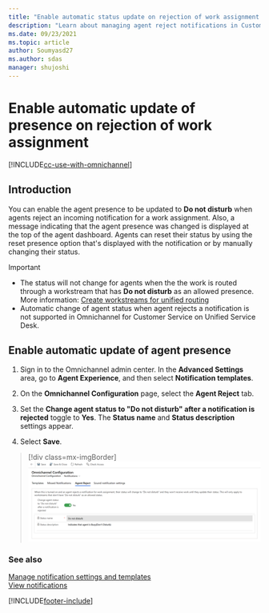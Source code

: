 ```yaml
---
title: "Enable automatic status update on rejection of work assignment| MicrosoftDocs"
description: "Learn about managing agent reject notifications in Customer Service"
ms.date: 09/23/2021
ms.topic: article
author: Soumyasd27
ms.author: sdas
manager: shujoshi
---
```


# Enable automatic update of presence on rejection of work assignment

[!INCLUDE[cc-use-with-omnichannel](../includes/cc-use-with-omnichannel.md)]

## Introduction
You can enable the agent presence to be updated to **Do not disturb** when agents reject an incoming notification for a work assignment. Also, a message indicating that the agent presence was changed is displayed at the top of the agent dashboard. Agents can reset their status by using the reset presence option that's displayed with the notification or by manually changing their status.

> [!IMPORTANT]
>
> - The status will not change for agents when the the work is routed through a workstream that has **Do not disturb** as an allowed presence. More information: [Create workstreams for unified routing](create-workstreams.md)
> - Automatic change of agent status when agent rejects a notification is not supported in Omnichannel for Customer Service on Unified Service Desk.

## Enable automatic update of agent presence

1. Sign in to the Omnichannel admin center. In the **Advanced Settings** area, go to **Agent Experience**, and then select  **Notification templates**.  

2. On the **Omnichannel Configuration** page, select the **Agent Reject** tab.  
3. Set the **Change agent status to "Do not disturb" after a notification is rejected** toggle to **Yes**. The **Status name** and **Status description** settings appear.
4. Select **Save**.

> [!div class=mx-imgBorder] 
> ![Enable agent reject notifications.](media/enable-agent-reject-notifications.png "Enable agent reject notifications")

### See also

[Manage notification settings and templates](/dynamics365/customer-servi/app-profile-manager/notification-templates)  
[View notifications](oc-notifications.md)  


[!INCLUDE[footer-include](../includes/footer-banner.md)]
